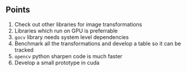 ## Points

1. Check out other libraries for image transformations
1. Libraries which run on GPU is preferrable
1. `gocv` library needs system level dependencies
1. Benchmark all the transformations and develop a table so it can be tracked
1. `opencv` python sharpen code is much faster
1. Develop a small prototype in cuda
